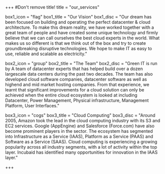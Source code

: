 +++
#Don't remove title!
title = "our_services"

box1_icon = "flag"
box1_title = "Our Vision"
box1_disc = "Our dream has been focused on building and operating the perfect datacenter &amp; cloud architecture. To make this dream reality, we have worked together with a great team of people and have created some unique technology and firmly believe that we can call ourselves the best cloud experts in the world. What makes us so different is that we think out of the box and try to create groundbreaking disruptive technologies. We hope to make IT as easy to use, reliable and scalable as electricity."

box2_icon = "group"
box2_title = "The Team"
box2_disc = "Green IT is run by A team of datacenter experts that has helped build over a dozen largescale data centers during the past two decades. The team has also developed cloud software companies, datacenter software as well as highend and mid market hosting companies. From that experience, we learnt that significant improvements for a cloud solution can only be achieved when the entire cloud ecosystem is looked at including Datacenter, Power Management, Physical infrastructure, Management Platform, User Interfaces."

box3_icon = "cogs"
box3_title = "Cloud Computing"
box3_disc = "Around 2005, Amazon took the lead in the cloud computing industry with its S3 and EC2 services. Google (AppEngine) and Salesforce (Force.com) have also become prominent players in the sector. The ecosystem has segmented into Infrastructure as a Service (IAAS), Platform as a Service (PAAS) and Software as a Service (SAAS). Cloud computing is experiencing a growing popularity across all industry segments, with a lot of activity within the top layer. Incubaid has identified many opportunities for innovation in the IAAS layer."



+++
